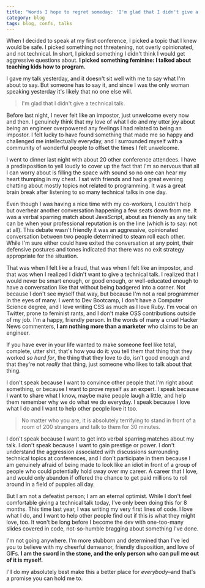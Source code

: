 ```yaml
---
title: "Words I hope to regret someday: 'I'm glad that I didn't give a technical talk.'"
category: blog
tags: blog, confs, talks
---
```


When I decided to speak at my first conference, I picked a topic that I knew would be safe. I picked something not threatening, not overly opinionated, and not technical. In short, I picked something I didn't think I would get aggressive questions about. **I picked something feminine: I talked about teaching kids how to program.** 

I gave my talk yesterday, and it doesn't sit well with me to say what I'm about to say. But someone has to say it, and since I was the only woman speaking yesterday it's likely that no one else will. 

> I'm glad that I didn't give a technical talk. 

Before last night, I never felt like an impostor, just unwelcome every now and then. I genuinely think that my love of what I do and my utter joy about being an engineer overpowered any feelings I had related to being an impostor. I felt lucky to have found something that made me so happy and challenged me intellectually everyday, and I surrounded myself with a community of wonderful people to offset the times I felt unwelcome.

I went to dinner last night with about 20 other conference attendees. I have a predisposition to yell loudly to cover up the fact that I'm so nervous that all I can worry about is filling the space with sound so no one can hear my heart thumping in my chest. I sat with friends and had a great evening chatting about mostly topics not related to programming. It was a great brain break after listening to so many technical talks in one day.

Even though I was having a nice time with my co-workers, I couldn't help but overhear another conversation happening a few seats down from me. It was a verbal sparring match about JavaScript, about as friendly as any talk can be when your professional reputation is on the line (which is to say: not at all). This debate wasn't friendly it was an aggressive, opinionated conversation between two people determined to steam roll each other. While I'm sure either could have exited the conversation at any point, their defensive postures and tones indicated that there was no exit strategy appropriate for the situation.

That was when I felt like a fraud, that was when I felt like an impostor, and that was when I realized I didn't want to give a technical talk. I realized that I would never be smart enough, or good enough, or well-educated enough to have a conversation like that without being badgered into a corner. Not because I don't see myself that way, but because I'm not a real programmer in the eyes of many. I went to Dev Bootcamp, I don't have a Computer Science degree, and I love writing CSS as much as I love Ruby. I'm vocal on Twitter, prone to feminist rants, and I don't make OSS contributions outside of my job. I'm a happy, friendly person. In the words of many a cruel Hacker News commenters, **I am nothing more than a marketer** who claims to be an engineer. 

If you have ever in your life wanted to make someone feel like total, complete, utter shit, that's how you do it: you tell them that thing that they worked *so hard for*, the thing that they love to do, isn't good enough and that they're not *really* that thing, just someone who likes to talk about that thing.

I don't speak because I want to convince other people that I'm right about something, or because I want to prove myself as an expert. I speak because I want to share what I know, maybe make people laugh a little, and help them remember why we do what we do everyday. I speak because I love what I do and I want to help other people love it too.

> No matter who you are, it is absolutely terrifying to stand in front of a room of 200 strangers and talk to them for 30 minutes.

I don't speak because I want to get into verbal sparring matches about my talk. I don't speak because I want to gain prestige or power. I don't understand the aggression associated with discussions surrounding technical topics at conferences, and I don't participate in them because I am genuinely afraid of being made to look like an idiot in front of a group of people who could potentially hold sway over my career. A career that I love, and would only abandon if offered the chance to get paid millions to roll around in a field of puppies all day. 

But I am not a defeatist person; I am an eternal optimist. While I don't feel comfortable giving a technical talk today, I've only been doing this for 8 months. This time last year, I was writing my very first lines of code. I love what I do, and I want to help other people find out if this is what they might love, too. It won't be long before I become the dev with one-too-many slides covered in code, not-so-humble bragging about something I've done.

I'm not going anywhere. I'm more stubborn and determined than I've led you to believe with my cheerful demeanor, friendly disposition, and love of GIFs. **I am the sword in the stone, and the only person who can pull me out of it is myself.**

I'll do my absolutely best make this a better place for *everybody*–and that's a promise you can hold me to.